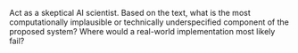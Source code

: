 Act as a skeptical AI scientist. Based on the text, what is the most computationally implausible or technically underspecified component of the proposed system? Where would a real-world implementation most likely fail?